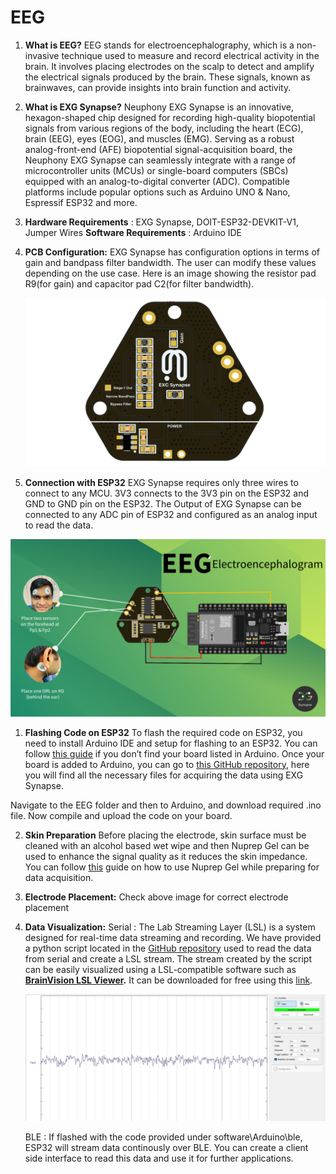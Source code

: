 # EEG

1. **What is EEG?**
EEG stands for electroencephalography, which is a non-invasive technique used to measure and record electrical activity in the brain. It involves placing electrodes on the scalp to detect and amplify the electrical signals produced by the brain. These signals, known as brainwaves, can provide insights into brain function and activity.

2. **What is EXG Synapse?**
Neuphony EXG Synapse is an innovative, hexagon-shaped chip designed for recording high-quality biopotential signals from various regions of the body, including the heart (ECG), brain (EEG), eyes (EOG), and muscles (EMG). Serving as a robust analog-front-end (AFE) biopotential signal-acquisition board, the Neuphony EXG Synapse can seamlessly integrate with a range of microcontroller units (MCUs) or single-board computers (SBCs) equipped with an analog-to-digital converter (ADC). Compatible platforms include popular options such as Arduino UNO & Nano, Espressif ESP32 and more.

3. **Hardware Requirements** : EXG Synapse, DOIT-ESP32-DEVKIT-V1, Jumper Wires
**Software Requirements** : Arduino IDE

4. **PCB Configuration:**
EXG Synapse has configuration options in terms of gain and bandpass filter bandwidth. The user can modify these values depending on the use case. Here is an image showing the resistor pad R9(for gain) and capacitor pad C2(for filter bandwidth).

    
    ![Configuration](Configuration.png)
    

1. **Connection with ESP32**
EXG Synapse requires only three wires to connect to any MCU. 3V3 connects to the 3V3 pin on the ESP32 and GND to GND pin on the ESP32. The Output of EXG Synapse can be connected to any ADC pin of ESP32 and configured as an analog input to read the data.

![EEG.png](EEG/EEG.png)

1. **Flashing Code on ESP32**
To flash the required code on ESP32, you need to install Arduino IDE and setup for flashing to an ESP32. You can follow [this guide](https://espressif-docs.readthedocs-hosted.com/projects/arduino-esp32/en/latest/installing.html) if you don’t find your board listed in Arduino. Once your board is added to Arduino, you can go to [this GitHub repository](https://github.com/Neuphony/EXG-Synapse), here you will find all the necessary files for acquiring the data using EXG Synapse.

Navigate to the EEG folder and then to Arduino, and download required .ino file. Now compile and upload the code on your board.

2. **Skin Preparation**
Before placing the electrode, skin surface must be cleaned with an alcohol based wet wipe and then Nuprep Gel can be used to enhance the signal quality as it reduces the skin impedance. You can follow [this](https://www.youtube.com/watch?v=qQSClWIYUwM) guide on how to use Nuprep Gel while preparing for data acquisition.

3. **Electrode Placement:**
Check above image for correct electrode placement

4. **Data Visualization:**
Serial : The Lab Streaming Layer (LSL) is a system designed for real-time data streaming and recording. We have provided a python script located in the [GitHub repository](https://github.com/Neuphony/EXG-Synapse) used to read the data from serial and create a LSL stream. The stream created by the script can be easily visualized using a LSL-compatible software such as **[BrainVision LSL Viewer](https://pressrelease.brainproducts.com/lsl-viewer/).** It can be downloaded for free using this [link](https://www.brainproducts.com/downloads/more-software/#utilities).

    
    ![EEG_data_screen](EEG/EEG_data_screen.png)
    
    BLE : If flashed with the code provided under software\Arduino\ble, ESP32 will stream data continously over BLE. You can create a client side interface to read this data and use it for further applications.